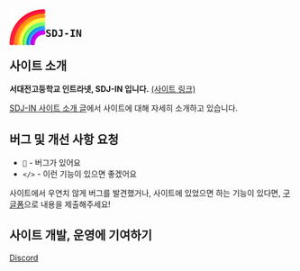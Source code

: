 <img src="./static/favicon.png" width="64" align="left" />

## `SDJ-IN`

## 사이트 소개

**서대전고등학교 인트라넷, SDJ-IN 입니다.** [(사이트 링크)](https://sdj-in.vercel.app/)

[SDJ-IN 사이트 소개 글](https://nice-octave-c60.notion.site/SDJ-IN-8a6edd5f2cc2425a95a4de318b9932c9?pvs=4)에서 사이트에 대해 자세히 소개하고 있습니다.

## 버그 및 개선 사항 요청

- `🐞` - 버그가 있어요
- `</>` - 이런 기능이 있으면 좋겠어요

사이트에서 우연치 않게 버그를 발견했거나, 사이트에 있었으면 하는 기능이 있다면, [구글폼](https://forms.gle/zAeeTn2TpWhhsh4U6)으로 내용을 제출해주세요!

## 사이트 개발, 운영에 기여하기

[Discord](https://discord.gg/9zYPMtVbxK)
